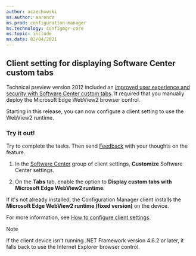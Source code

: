 ```yaml
---
author: aczechowski
ms.author: aaroncz
ms.prod: configuration-manager
ms.technology: configmgr-core
ms.topic: include
ms.date: 02/04/2021
---
```


## <a name="bkmk_webview"></a> Client setting for displaying Software Center custom tabs

<!--9142301-->

Technical preview version 2012 included an [improved user experience and security with Software Center custom tabs](../../../2020/technical-preview-2012.md#bkmk_swctr). It required that you manually deploy the Microsoft Edge WebView2 browser control.

Starting in this release, you can now configure a client setting to use the WebView2 runtime.

### Try it out!

Try to complete the tasks. Then send [Feedback](/configmgr/core/understand/find-help#product-feedback) with your thoughts on the feature.

1. In the [Software Center](../../../../clients/deploy/about-client-settings.md#software-center) group of client settings, **Customize** Software Center settings.

1. On the **Tabs** tab, enable the option to **Display custom tabs with Microsoft Edge WebView2 runtime**.

If it's not already installed, the Configuration Manager client installs the **Microsoft Edge WebView2 runtime (fixed version)** on the device.

For more information, see [How to configure client settings](../../../../clients/deploy/configure-client-settings.md).

> [!NOTE]
> If the client device isn't running .NET Framework version 4.6.2 or later, it falls back to use the Internet Explorer browser control.<!-- 8655543 -->

